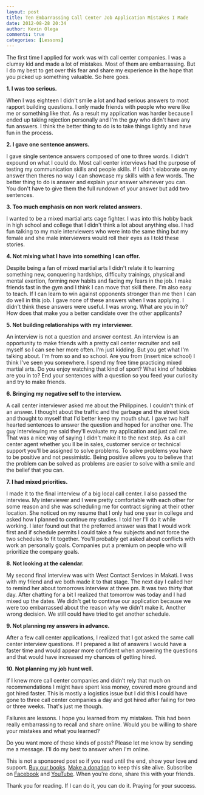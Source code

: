 ```yaml
---
layout: post
title: Ten Embarrassing Call Center Job Application Mistakes I Made
date: 2012-08-28 20:34
author: Kevin Olega
comments: true
categories: [Lessons]
---
```

The first time I applied for work was with call center companies. I was a clumsy kid and made a lot of mistakes. Most of them are embarrassing. But I do my best to get over this fear and share my experience in the hope that you picked up something valuable. So here goes.

**1. I was too serious.** 

When I was eighteen I didn't smile a lot and had serious answers to most rapport building questions. I only made friends with people who were like me or something like that. As a result my application was harder because I ended up taking rejection personally and I'm the guy who didn't have any fun answers. I think the better thing to do is to take things lightly and have fun in the process. 

**2. I gave one sentence answers.** 

I gave single sentence answers composed of one to three words. I didn't expound on what I could do. Most call center interviews had the purpose of testing my communication skills and people skills. If I didn't elaborate on my answer then theres no way I can showcase my skills with a few words. The better thing to do is answer and explain your answer whenever you can. You don't have to give them the full rundown of your answer but add two sentences. 

**3. Too much emphasis on non work related answers.** 

I wanted to be a mixed martial arts cage fighter. I was into this hobby back in high school and college that I didn't think a lot about anything else. I had fun talking to my male interviewers who were into the same thing but my female and she male interviewers would roll their eyes as I told these stories. 

**4. Not mixing what I have into something I can offer.** 

Despite being a fan of mixed martial arts I didn't relate it to learning something new, conquering hardships, difficulty trainings, physical and mental exertion, forming new habits and facing my fears in the job. I make friends fast in the gym and I think I can move that skill there. I'm also easy to teach. If I can learn to win against opponents stronger than me then I can do well in this job. I gave none of these answers when I was applying. I didn't think these answers were useful. I was wrong. What are you in to? How does that make you a better candidate over the other applicants? 

**5. Not building relationships with my interviewer.** 

An interview is not a question and answer contest. An interview is an opportunity to make friends with a pretty call center recruiter and sell myself so I can see her more often. I'm just kidding. But you get what I'm talking about. I'm from so and so school. Are you from (insert nice school) I think I've seen you somewhere. I spend my free time practicing mixed martial arts. Do you enjoy watching that kind of sport? What kind of hobbies are you in to? End your sentences with a question so you feed your curiosity and try to make friends. 

**6. Bringing my negative self to the interview.** 

A call center interviewer asked me about the Philippines. I couldn't think of an answer. I thought about the traffic and the garbage and the street kids and thought to myself that I'd better keep my mouth shut. I gave two half hearted sentences to answer the question and hoped for another one. The guy interviewing me said they'll evaluate my application and just call me. That was a nice way of saying I didn't make it to the next step. As a call center agent whether you ll be in sales, customer service or technical support you'll be assigned to solve problems. To solve problems you have to be positive and not pessimistic. Being positive allows you to believe that the problem can be solved as problems are easier to solve with a smile and the belief that you can. 

**7. I had mixed priorities.** 

I made it to the final interview of a big local call center. I also passed the interview. My interviewer and I were pretty comfortable with each other for some reason and she was scheduling me for contract signing at their other location. She noticed on my resume that I only had one year in college and asked how I planned to continue my studies. I told her I'll do it while working. I later found out that the preferred answer was that I would work first and if schedule permits I could take a few subjects and not force the two schedules to fit together. You'll probably get asked about conflicts with work an personally goals. Companies put a premium on people who will prioritize the company goals. 

**8. Not looking at the calendar.** 

My second final interview was with West Contact Services in Makati. I was with my friend and we both made it to that stage. The next day I called her to remind her about tomorrows interview at three pm. It was two thirty that day. After chatting for a bit I realized that tomorrow was today and I had mixed up the dates. We didn't get to continue our application because we were too embarrassed about the reason why we didn't make it. Another wrong decision. We still could have tried to get another schedule. 

**9. Not planning my answers in advance.** 

After a few call center applications, I realized that I got asked the same call center interview questions. If I prepared a list of answers I would have a faster time and would appear more confident when answering the questions and that would have increased my chances of getting hired. 

**10. Not planning my job hunt well.** 

If I knew more call center companies and didn't rely that much on recommendations I might have spent less money, covered more ground and got hired faster. This is mostly a logistics issue but I did this I could have gone to three call center companies a day and got hired after failing for two or three weeks. That's just me though.

Failures are lessons. I hope you learned from my mistakes. This had been really embarrassing to recall and share online. Would you be willing to share your mistakes and what you learned?

Do you want more of these kinds of posts? Please let me know by sending me a message. I'll do my best to answer when I'm online.

This is not a sponsored post so if you read until the end, show your love and support. [Buy our books](http://callcentertrainingtips.com/promos/).  [Make a donation](http://callcentertrainingtips.com/support/) to keep this site alive. Subscribe on [Facebook](https://www.facebook.com/callcentertrainingtips/) and [YouTube](https://www.youtube.com/channel/UCSRyiovg_InMdQAe7Fn0LtA). When you're done, share this with your friends. 

Thank you for reading. If I can do it, you can do it. Praying for your success.
